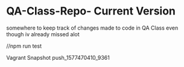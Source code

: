 # QA-Class-Repo- Current Version
somewhere to keep track of changes made to code in QA Class even though iv already missed alot

//npm run test

Vagrant Snapshot push_1577470410_9361

